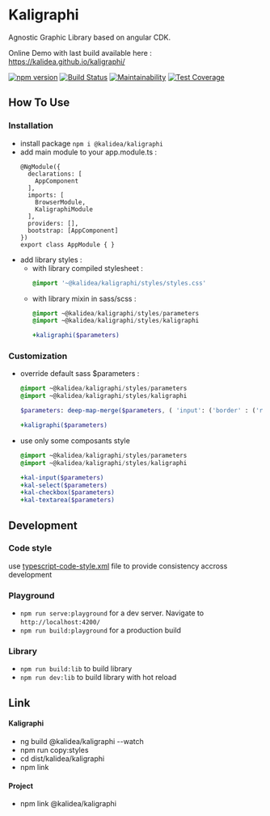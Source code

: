 # Kaligraphi

Agnostic Graphic Library based on angular CDK.

Online Demo with last build available here : https://kalidea.github.io/kaligraphi/

[![npm version](https://badge.fury.io/js/%40kalidea%2Fkaligraphi.svg)](https://badge.fury.io/js/%40kalidea%2Fkaligraphi)
[![Build Status](https://travis-ci.org/kalidea/kaligraphi.svg?branch=master)](https://travis-ci.org/kalidea/kaligraphi)
[![Maintainability](https://api.codeclimate.com/v1/badges/2fcfe36810c6e928c806/maintainability)](https://codeclimate.com/github/kalidea/kaligraphi/maintainability)
[![Test Coverage](https://api.codeclimate.com/v1/badges/2fcfe36810c6e928c806/test_coverage)](https://codeclimate.com/github/kalidea/kaligraphi/test_coverage)

## How To Use

### Installation

* install package `npm i @kalidea/kaligraphi`
* add main module to your app.module.ts : 
  ```
  @NgModule({
    declarations: [
      AppComponent
    ],
    imports: [
      BrowserModule,
      KaligraphiModule
    ],
    providers: [],
    bootstrap: [AppComponent]
  })
  export class AppModule { }
  ```
* add library styles :
  * with library compiled stylesheet : 
    ```css
    @import '~@kalidea/kaligraphi/styles/styles.css'
    ```
  * with library mixin in sass/scss :
    ```sass  
    @import ~@kalidea/kaligraphi/styles/parameters
    @import ~@kalidea/kaligraphi/styles/kaligraphi
    
    +kaligraphi($parameters)
    ```

### Customization

* override default sass $parameters :
  ```sass  
  @import ~@kalidea/kaligraphi/styles/parameters
  @import ~@kalidea/kaligraphi/styles/kaligraphi
  
  $parameters: deep-map-merge($parameters, ( 'input': ('border' : ('radius': '5px' ))))
  
  +kaligraphi($parameters)
  ```
* use only some composants style
  ```sass  
  @import ~@kalidea/kaligraphi/styles/parameters
  @import ~@kalidea/kaligraphi/styles/kaligraphi
  
  +kal-input($parameters)
  +kal-select($parameters)
  +kal-checkbox($parameters)
  +kal-textarea($parameters)
  ```

## Development

### Code style
use [typescript-code-style.xml](./blob/master/typescript-code-style.xml) file to provide consistency accross development

### Playground

* `npm run serve:playground` for a dev server. Navigate to `http://localhost:4200/`
* `npm run build:playground` for a production build

### Library

* `npm run build:lib` to build library
* `npm run dev:lib` to build library with hot reload

## Link

#### Kaligraphi

* ng build @kalidea/kaligraphi --watch
* npm run copy:styles
* cd dist/kalidea/kaligraphi
* npm link

#### Project

* npm link @kalidea/kaligraphi
